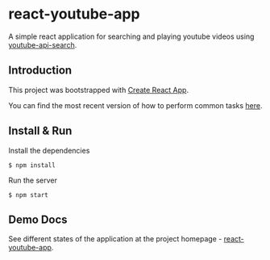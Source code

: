 # react-youtube-app

A simple react application for searching and playing youtube videos using [youtube-api-search](https://www.npmjs.com/package/youtube-api-search).

## Introduction

This project was bootstrapped with [Create React App](https://github.com/facebookincubator/create-react-app).

You can find the most recent version of how to perform common tasks [here](https://github.com/facebookincubator/create-react-app/blob/master/packages/react-scripts/template/README.md).

## Install & Run

Install the dependencies

`$ npm install`

Run the server

`$ npm start`

## Demo Docs

See different states of the application at the project homepage - [react-youtube-app](https://sudharkj.github.io/react-youtube-app/).